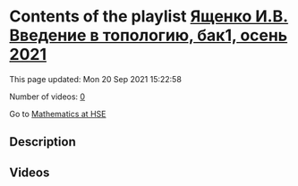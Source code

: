 # Contents of the playlist [Ященко И.В. Введение в топологию, бак1, осень 2021](https://www.youtube.com/playlist?list=PLq3E5oubNNoCvCWzMJhbkrNvxW5MYYuuY)

This page updated: Mon 20 Sep 2021 15:22:58

Number of videos: [0](#videos)

Go to [Mathematics at HSE](../README.md)

## Description



## Videos

